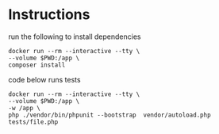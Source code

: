 # Instructions

run the following to install dependencies
```
docker run --rm --interactive --tty \
--volume $PWD:/app \
composer install
```

code below runs tests
```
docker run --rm --interactive --tty \
--volume $PWD:/app \
-w /app \
php ./vendor/bin/phpunit --bootstrap  vendor/autoload.php tests/file.php
```
